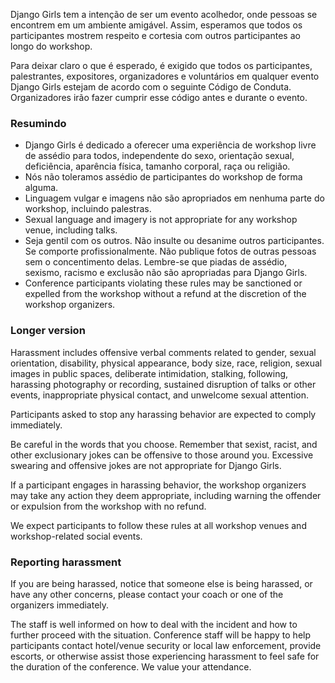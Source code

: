 Django Girls tem a intenção de ser um evento acolhedor, onde pessoas se encontrem em um ambiente amigável. Assim, esperamos que todos os participantes mostrem respeito e cortesia com outros participantes ao longo do workshop. 

Para deixar claro o que é esperado, é exigido que todos os participantes, palestrantes, expositores, organizadores e voluntários em qualquer evento Django Girls estejam de acordo com o seguinte Código de Conduta. Organizadores irão fazer cumprir esse código antes e durante o evento. 

### Resumindo

- Django Girls é dedicado a oferecer uma experiência de workshop livre de assédio para todos, independente do sexo, orientação sexual, deficiência, aparência física, tamanho corporal, raça ou religião. 
- Nós não toleramos assédio de participantes do workshop de forma alguma. 
- Linguagem vulgar e imagens não são apropriados em nenhuma parte do workshop, incluindo palestras. 
- Sexual language and imagery is not appropriate for any workshop venue, including talks.
- Seja gentil com os outros. Não insulte ou desanime outros participantes. Se comporte profissionalmente. Não publique fotos de outras pessoas sem o concentimento delas. Lembre-se que piadas de assédio, sexismo, racismo e exclusão não são apropriadas para Django Girls. 
- Conference participants violating these rules may be sanctioned or expelled from the workshop without a refund at the discretion of the workshop organizers.

### Longer version

Harassment includes offensive verbal comments related to gender, sexual orientation, disability, physical appearance, body size, race, religion, sexual images in public spaces, deliberate intimidation, stalking, following, harassing photography or recording, sustained disruption of talks or other events, inappropriate physical contact, and unwelcome sexual attention.

Participants asked to stop any harassing behavior are expected to comply immediately.

Be careful in the words that you choose. Remember that sexist, racist, and other exclusionary jokes can be offensive to those around you. Excessive swearing and offensive jokes are not appropriate for Django Girls.

If a participant engages in harassing behavior, the workshop organizers may take any action they deem appropriate, including warning the offender or expulsion from the workshop with no refund.

We expect participants to follow these rules at all workshop venues and workshop-related social events.

### Reporting harassment

If you are being harassed, notice that someone else is being harassed, or have any other concerns, please contact your coach or one of the organizers immediately.

The staff is well informed on how to deal with the incident and how to further proceed with the situation. Conference staff will be happy to help participants contact hotel/venue security or local law enforcement, provide escorts, or otherwise assist those experiencing harassment to feel safe for the duration of the conference. We value your attendance.
